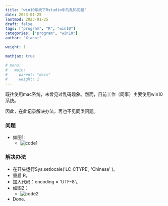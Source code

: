 ```yaml
---
title: "win10系统下Rstudio中的乱码问题"
date: 2023-01-25
lastmod: 2023-01-25
draft: false
tags: ["program", "R", "win10"]
categories: ["program", "win10"]
author: "Xiaoni"

weight: 1

mathjax: true

# menu:
#   main:
#     parent: "docs"
#     weight: 1
---
```


既往使用mac系统，未曾见过乱码现象。然而，目前工作（同事）主要使用win10系统。

因此，在此记录解决办法，再也不见同类问题。


<!--more-->

### 问题
- 如图1:
  - ![code1](code1.png)

### 解决办法
- 在开头运行Sys.setlocale('LC_CTYPE', 'Chinese' )。
- 重启 R。
- 加入代码：encoding = 'UTF-8'。
- 如图2：
  - ![code2](code2.png)
- Done.